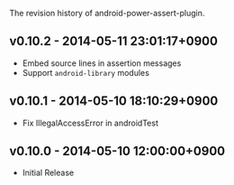 The revision history of android-power-assert-plugin.

## v0.10.2 - 2014-05-11 23:01:17+0900

* Embed source lines in assertion messages
* Support `android-library` modules

## v0.10.1 - 2014-05-10 18:10:29+0900

* Fix IllegalAccessError in androidTest

## v0.10.0 - 2014-05-10 12:00:00+0900

* Initial Release
